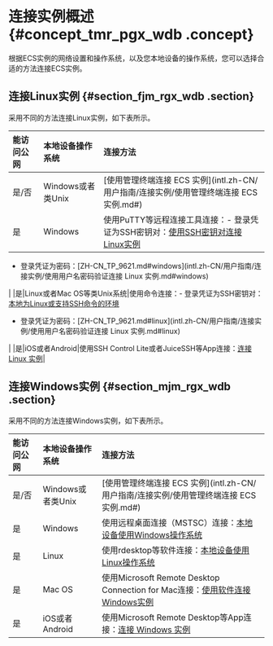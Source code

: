 # 连接实例概述 {#concept_tmr_pgx_wdb .concept}

根据ECS实例的网络设置和操作系统，以及您本地设备的操作系统，您可以选择合适的方法连接ECS实例。

## 连接Linux实例 {#section_fjm_rgx_wdb .section}

采用不同的方法连接Linux实例，如下表所示。

|能访问公网|本地设备操作系统|连接方法|
|:----|:-------|:---|
|是/否|Windows或者类Unix|[使用管理终端连接 ECS 实例](intl.zh-CN/用户指南/连接实例/使用管理终端连接 ECS 实例.md#)|
|是|Windows|使用PuTTY等远程连接工具连接：-   登录凭证为SSH密钥对：[使用SSH密钥对连接Linux实例](intl.zh-CN/用户指南/连接实例/使用SSH密钥对连接Linux实例.md#)
-   登录凭证为密码：[ZH-CN\_TP\_9621.md\#windows](intl.zh-CN/用户指南/连接实例/使用用户名密码验证连接 Linux 实例.md#windows)

|
|是|Linux或者Mac OS等类Unix系统|使用命令连接：-   登录凭证为SSH密钥对：[本地为Linux或支持SSH命令的环境](intl.zh-CN/用户指南/连接实例/使用SSH密钥对连接Linux实例.md#linux)
-   登录凭证为密码：[ZH-CN\_TP\_9621.md\#linux](intl.zh-CN/用户指南/连接实例/使用用户名密码验证连接 Linux 实例.md#linux)

|
|是|iOS或者Android|使用SSH Control Lite或者JuiceSSH等App连接：[连接 Linux 实例](intl.zh-CN/用户指南/连接实例/在移动设备上连接实例.md#linux)|

## 连接Windows实例 {#section_mjm_rgx_wdb .section}

采用不同的方法连接Windows实例，如下表所示。

|能访问公网|本地设备操作系统|连接方法|
|:----|:-------|:---|
|是/否|Windows或者类Unix|[使用管理终端连接 ECS 实例](intl.zh-CN/用户指南/连接实例/使用管理终端连接 ECS 实例.md#)|
|是|Windows|使用远程桌面连接（MSTSC）连接：[本地设备使用Windows操作系统](intl.zh-CN/用户指南/连接实例/使用软件连接Windows实例.md#windows)|
|是|Linux|使用rdesktop等软件连接：[本地设备使用Linux操作系统](intl.zh-CN/用户指南/连接实例/使用软件连接Windows实例.md#linux)|
|是|Mac OS|使用Microsoft Remote Desktop Connection for Mac连接：[使用软件连接Windows实例](intl.zh-CN/用户指南/连接实例/使用软件连接Windows实例.md#)|
|是|iOS或者Android|使用Microsoft Remote Desktop等App连接：[连接 Windows 实例](intl.zh-CN/用户指南/连接实例/在移动设备上连接实例.md#windows)|

